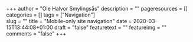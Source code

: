 +++
author = "Ole Halvor Smylingsås"
description = ""
pageresources = []
categories = []
tags = ["Navigation"]     
slug = ""
title = "Mobile-only site navigation"
date = 2020-03-15T13:44:08+01:00
draft = "false"
featuretext = ""
featureimg = ""
comments = "false"
+++